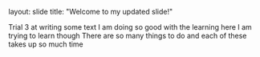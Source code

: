 layout: slide
title: "Welcome to my updated slide!"


Trial 3 at writing some text
I am doing so good with the learning here
I am trying to learn though
There are so many things to do and each of these takes up so much time
